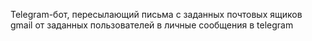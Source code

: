 Telegram-бот, пересылающий письма с заданных почтовых ящиков gmail от заданных пользователей в личные сообщения в telegram
